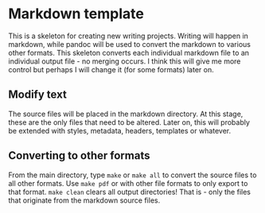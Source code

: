 # Markdown template

This is a skeleton for creating new writing projects. Writing will happen in markdown, while pandoc will be used to convert the markdown to various other formats. This skeleton converts each individual markdown file to an individual output file - no merging occurs. I think this will give me more control but perhaps I will change it (for some formats) later on.

## Modify text
The source files will be placed in the markdown directory. At this stage, these are the only files that need to be altered. Later on, this will probably be extended with styles, metadata, headers, templates or whatever.

## Converting to other formats
From the main directory, type `make` or `make all` to convert the source files to all other formats. Use `make pdf` or with other file formats to only export to that format. `make clean` clears all output directories! That is - only the files that originate from the markdown source files.
